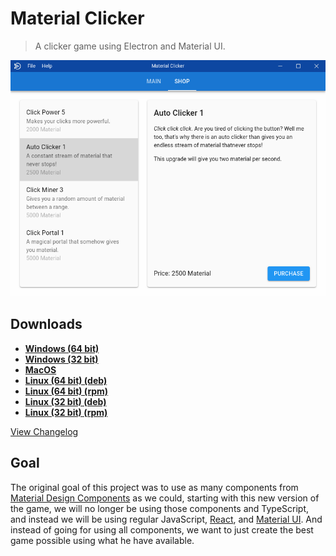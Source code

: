 # Material Clicker
> A clicker game using Electron and Material UI.

![Screenshot](res/img/screenshot.png)

## Downloads
- **[Windows (64 bit)](https://github.com/WeAreDevs/material-clicker/releases/download/latest/material-clicker-windows-x64.exe)**
- **[Windows (32 bit)](https://github.com/WeAreDevs/material-clicker/releases/download/latest/material-clicker-windows-x86.exe)**
- **[MacOS](https://github.com/WeAreDevs/material-clicker/releases/download/latest/material-clicker-mac.zip)**
- **[Linux (64 bit) (deb)](https://github.com/WeAreDevs/material-clicker/releases/download/latest/material-clicker-linux-x64.deb)**
- **[Linux (64 bit) (rpm)](https://github.com/WeAreDevs/material-clicker/releases/download/latest/material-clicker-linux-x64.rpm)**
- **[Linux (32 bit) (deb)](https://github.com/WeAreDevs/material-clicker/releases/download/latest/material-clicker-linux-i386.deb)**
- **[Linux (32 bit) (rpm)](https://github.com/WeAreDevs/material-clicker/releases/download/latest/material-clicker-linux-i386.rpm)**

[View Changelog](CHANGELOG.md)

## Goal
The original goal of this project was to use as many components from
[Material Design Components](https://material.io/develop/web/) as we could, starting with
this new version of the game, we will no longer be using those components and TypeScript,
and instead we will be using regular JavaScript, [React](https://reactjs.org/), and
[Material UI](https://material-ui.com). And instead of going for using all components, we want
to just create the best game possible using what he have available.
